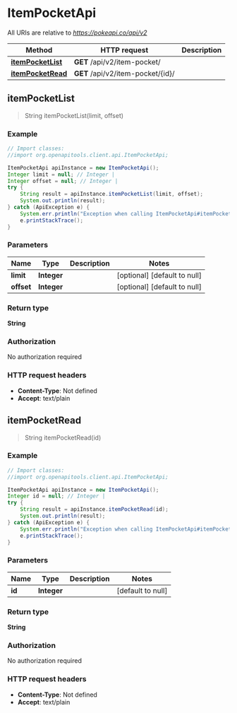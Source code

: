 # ItemPocketApi

All URIs are relative to *https://pokeapi.co/api/v2*

Method | HTTP request | Description
------------- | ------------- | -------------
[**itemPocketList**](ItemPocketApi.md#itemPocketList) | **GET** /api/v2/item-pocket/ | 
[**itemPocketRead**](ItemPocketApi.md#itemPocketRead) | **GET** /api/v2/item-pocket/{id}/ | 



## itemPocketList

> String itemPocketList(limit, offset)



### Example

```java
// Import classes:
//import org.openapitools.client.api.ItemPocketApi;

ItemPocketApi apiInstance = new ItemPocketApi();
Integer limit = null; // Integer | 
Integer offset = null; // Integer | 
try {
    String result = apiInstance.itemPocketList(limit, offset);
    System.out.println(result);
} catch (ApiException e) {
    System.err.println("Exception when calling ItemPocketApi#itemPocketList");
    e.printStackTrace();
}
```

### Parameters


Name | Type | Description  | Notes
------------- | ------------- | ------------- | -------------
 **limit** | **Integer**|  | [optional] [default to null]
 **offset** | **Integer**|  | [optional] [default to null]

### Return type

**String**

### Authorization

No authorization required

### HTTP request headers

- **Content-Type**: Not defined
- **Accept**: text/plain


## itemPocketRead

> String itemPocketRead(id)



### Example

```java
// Import classes:
//import org.openapitools.client.api.ItemPocketApi;

ItemPocketApi apiInstance = new ItemPocketApi();
Integer id = null; // Integer | 
try {
    String result = apiInstance.itemPocketRead(id);
    System.out.println(result);
} catch (ApiException e) {
    System.err.println("Exception when calling ItemPocketApi#itemPocketRead");
    e.printStackTrace();
}
```

### Parameters


Name | Type | Description  | Notes
------------- | ------------- | ------------- | -------------
 **id** | **Integer**|  | [default to null]

### Return type

**String**

### Authorization

No authorization required

### HTTP request headers

- **Content-Type**: Not defined
- **Accept**: text/plain

